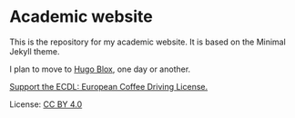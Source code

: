 # Academic website

This is the repository for my academic website. It is based on the Minimal Jekyll theme.

I plan to move to [Hugo Blox](https://hugoblox.com/), one day or another.

[Support the ECDL: European Coffee Driving License.](http://www.nonsiamopirati.org/ecdl.html)

License: [CC BY 4.0](https://creativecommons.org/licenses/by/4.0/)
